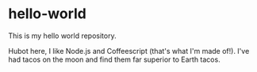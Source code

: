 # hello-world
This is my hello world repository.

Hubot here, I like Node.js and Coffeescript (that's what I'm made of!).
I've had tacos on the moon and find them far superior to Earth tacos.

